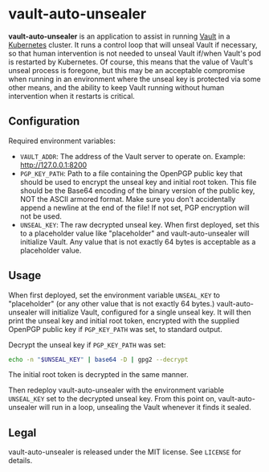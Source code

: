 # vault-auto-unsealer

**vault-auto-unsealer** is an application to assist in running [Vault](https://www.vaultproject.io/) in a [Kubernetes](http://kubernetes.io/) cluster.
It runs a control loop that will unseal Vault if necessary, so that human intervention is not needed to unseal Vault if/when Vault's pod is restarted by Kubernetes.
Of course, this means that the value of Vault's unseal process is foregone, but this may be an acceptable compromise when running in an environment where the unseal key is protected via some other means, and the ability to keep Vault running without human intervention when it restarts is critical.

## Configuration

Required environment variables:

* `VAULT_ADDR`: The address of the Vault server to operate on. Example: http://127.0.0.1:8200
* `PGP_KEY_PATH`: Path to a file containing the OpenPGP public key that should be used to encrypt the unseal key and initial root token.
  This file should be the Base64 encoding of the binary version of the public key, NOT the ASCII armored format.
  Make sure you don't accidentally append a newline at the end of the file!
  If not set, PGP encryption will not be used.
* `UNSEAL_KEY`: The raw decrypted unseal key.
  When first deployed, set this to a placeholder value like "placeholder" and vault-auto-unsealer will initialize Vault.
  Any value that is not exactly 64 bytes is acceptable as a placeholder value.

## Usage

When first deployed, set the environment variable `UNSEAL_KEY` to "placeholder" (or any other value that is not exactly 64 bytes.)
vault-auto-unsealer will initialize Vault, configured for a single unseal key.
It will then print the unseal key and initial root token, encrypted with the supplied OpenPGP public key if `PGP_KEY_PATH` was set, to standard output.

Decrypt the unseal key if `PGP_KEY_PATH` was set:

``` bash
echo -n "$UNSEAL_KEY" | base64 -D | gpg2 --decrypt
```

The initial root token is decrypted in the same manner.

Then redeploy vault-auto-unsealer with the environment variable `UNSEAL_KEY` set to the decrypted unseal key.
From this point on, vault-auto-unsealer will run in a loop, unsealing the Vault whenever it finds it sealed.

## Legal

vault-auto-unsealer is released under the MIT license.
See `LICENSE` for details.
